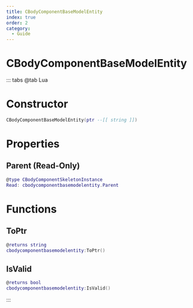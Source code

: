 ```yaml
---
title: CBodyComponentBaseModelEntity
index: true
order: 2
category:
  - Guide
---
```


# CBodyComponentBaseModelEntity

::: tabs
@tab Lua
# Constructor
```lua
CBodyComponentBaseModelEntity(ptr --[[ string ]])
```
# Properties
## Parent (Read-Only)
```lua
@type CBodyComponentSkeletonInstance
Read: cbodycomponentbasemodelentity.Parent
```
# Functions
## ToPtr
```lua
@returns string
cbodycomponentbasemodelentity:ToPtr()
```
## IsValid
```lua
@returns bool
cbodycomponentbasemodelentity:IsValid()
```

:::